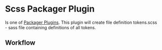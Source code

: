 # Scss Packager Plugin

Is one of [Packager Plugins](../). This plugin will create file definition tokens.scss - sass file containing definitions of all tokens.

## Workflow
